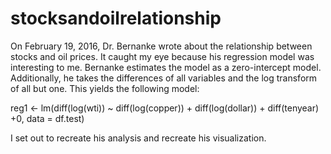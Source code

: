 # stocksandoilrelationship
On February 19, 2016, Dr. Bernanke wrote about the relationship between stocks and oil prices. 
It caught my eye because his regression model was interesting to me. Bernanke estimates the model as a zero-intercept model. Additionally, he takes the differences of all variables and the log transform of all but one. This yields the following model:

reg1 <- lm(diff(log(wti)) ~ diff(log(copper)) + diff(log(dollar)) + 
             diff(tenyear) +0, data = df.test)
             
I set out to recreate his analysis and recreate his visualization.  
